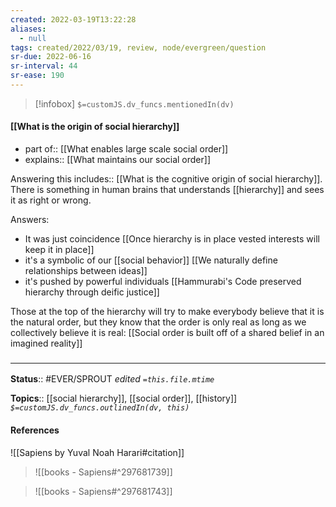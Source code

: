 ```yaml
---
created: 2022-03-19T13:22:28 
aliases:
  - null
tags: created/2022/03/19, review, node/evergreen/question
sr-due: 2022-06-16
sr-interval: 44
sr-ease: 190
---
```

> [!infobox]
`$=customJS.dv_funcs.mentionedIn(dv)`

#### [[What is the origin of social hierarchy]] 

- part of:: [[What enables large scale social order]]
- explains:: [[What maintains our social order]]

Answering this 
includes:: [[What is the cognitive origin of social hierarchy]].
There is something in human brains that understands [[hierarchy]] and sees it as right or wrong.

Answers:
- It was just coincidence [[Once hierarchy is in place vested interests will keep it in place]]
- it's a symbolic of our [[social behavior]] [[We naturally define relationships between ideas]]
- it's pushed by powerful individuals [[Hammurabi's Code preserved hierarchy through deific justice]]

Those at the top of the hierarchy will try to make everybody believe that it is the natural order,
but they know that the order is only real as long as we collectively believe it is real:
[[Social order is built off of a shared belief in an imagined reality]]

### <hr class="footnote"/>

**Status**:: #EVER/SPROUT
*edited `=this.file.mtime`*

**Topics**:: [[social hierarchy]], [[social order]], [[history]]
*`$=customJS.dv_funcs.outlinedIn(dv, this)`*

#### References

![[Sapiens by Yuval Noah Harari#citation]]

> ![[books - Sapiens#^297681739]]

> ![[books - Sapiens#^297681743]]
